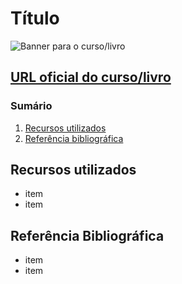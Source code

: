 # Título

![Banner para o curso/livro](https://via.placeholder.com/1280x640.png)

## [URL oficial do curso/livro](#)

### Sumário

1. [Recursos utilizados](#recursos-utilizados)
1. [Referência bibliográfica](#referência-bibliográfica)

## Recursos utilizados
* item
* item

## Referência Bibliográfica

* item
* item
